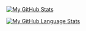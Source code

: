 [![My GitHub Stats](https://github-readme-stats.vercel.app/api/?username=JoeyE2&count_private=true&theme=tokyonight&showicons=true)]()


[![My GitHub Language Stats](https://github-readme-stats.vercel.app/api/top-langs/?username=JoeyE2&langs_count=5&theme=tokyonight)]()
